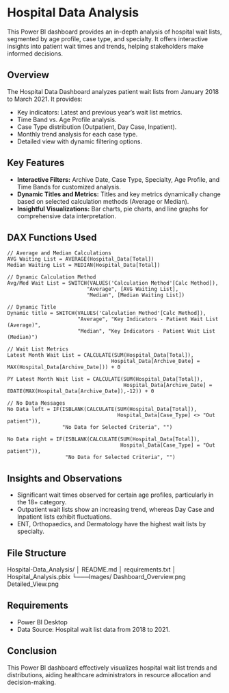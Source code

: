 # Hospital Data Analysis

This Power BI dashboard provides an in-depth analysis of hospital wait lists, segmented by age profile, case type, and specialty. It offers interactive insights into patient wait times and trends, helping stakeholders make informed decisions.

## Overview

The Hospital Data Dashboard analyzes patient wait lists from January 2018 to March 2021. It provides:
- Key indicators: Latest and previous year’s wait list metrics.
- Time Band vs. Age Profile analysis.
- Case Type distribution (Outpatient, Day Case, Inpatient).
- Monthly trend analysis for each case type.
- Detailed view with dynamic filtering options.

## Key Features

- **Interactive Filters:** Archive Date, Case Type, Specialty, Age Profile, and Time Bands for customized analysis.
- **Dynamic Titles and Metrics:** Titles and key metrics dynamically change based on selected calculation methods (Average or Median).
- **Insightful Visualizations:** Bar charts, pie charts, and line graphs for comprehensive data interpretation.

## DAX Functions Used
```DAX
// Average and Median Calculations
AVG Waiting List = AVERAGE(Hospital_Data[Total])
Median Waiting List = MEDIAN(Hospital_Data[Total])

// Dynamic Calculation Method
Avg/Med Wait List = SWITCH(VALUES('Calculation Method'[Calc Method]),
                          "Average", [AVG Waiting List],
                          "Median", [Median Waiting List])

// Dynamic Title
Dynamic title = SWITCH(VALUES('Calculation Method'[Calc Method]),
                       "Average", "Key Indicators - Patient Wait List (Average)",
                       "Median", "Key Indicators - Patient Wait List (Median)")

// Wait List Metrics
Latest Month Wait List = CALCULATE(SUM(Hospital_Data[Total]),
                                  Hospital_Data[Archive_Date] = MAX(Hospital_Data[Archive_Date])) + 0

PY Latest Month Wait list = CALCULATE(SUM(Hospital_Data[Total]),
                                      Hospital_Data[Archive_Date] = EDATE(MAX(Hospital_Data[Archive_Date]),-12)) + 0

// No Data Messages
No Data left = IF(ISBLANK(CALCULATE(SUM(Hospital_Data[Total]),
                                    Hospital_Data[Case_Type] <> "Out patient")),
                  "No Data for Selected Criteria", "")

No Data right = IF(ISBLANK(CALCULATE(SUM(Hospital_Data[Total]),
                                     Hospital_Data[Case_Type] = "Out patient")),
                   "No Data for Selected Criteria", "")
```
## Insights and Observations
- Significant wait times observed for certain age profiles, particularly in the 18+ category.
- Outpatient wait lists show an increasing trend, whereas Day Case and Inpatient lists exhibit fluctuations.
- ENT, Orthopaedics, and Dermatology have the highest wait lists by specialty.

## File Structure
  Hospital-Data_Analysis/
│   README.md
│   requirements.txt
│   Hospital_Analysis.pbix
└───Images/
        Dashboard_Overview.png
        Detailed_View.png
## Requirements
- Power BI Desktop
- Data Source: Hospital wait list data from 2018 to 2021.

## Conclusion
This Power BI dashboard effectively visualizes hospital wait list trends and distributions, aiding healthcare administrators in resource allocation and decision-making.
